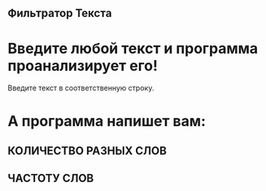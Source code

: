 ## Фильтратор Текста
# Введите любой текст и программа проанализирует его!
Введите текст в соответственную строку.
# А программа напишет вам:
##                                 КОЛИЧЕСТВО РАЗНЫХ СЛОВ
##                                 ЧАСТОТУ СЛОВ
